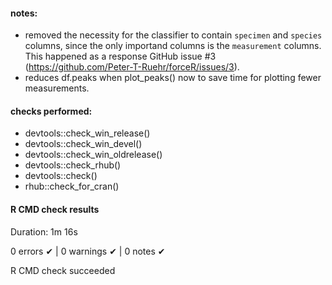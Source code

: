 #### notes:

-   removed the necessity for the classifier to contain `specimen` and `species` columns, since the only importand columns is the `measurement` columns. This happened as a response GitHub issue #3 (<https://github.com/Peter-T-Ruehr/forceR/issues/3>).
-   reduces df.peaks when plot_peaks() now to save time for plotting fewer measurements.

#### checks performed:

-   devtools::check_win_release()
-   devtools::check_win_devel()
-   devtools::check_win_oldrelease()
-   devtools::check_rhub()
-   devtools::check()
-   rhub::check_for_cran()

#### R CMD check results

Duration: 1m 16s

0 errors ✔ | 0 warnings ✔ | 0 notes ✔

R CMD check succeeded
